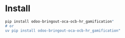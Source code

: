 # Install

```bash
pip install odoo-bringout-oca-ocb-hr_gamification"
# or
uv pip install odoo-bringout-oca-ocb-hr_gamification"
```
